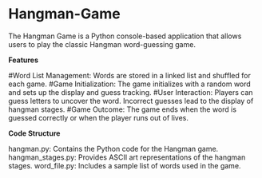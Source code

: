 # Hangman-Game

The Hangman Game is a Python console-based application that allows users to play the classic Hangman word-guessing game.

**Features**

#Word List Management:
Words are stored in a linked list and shuffled for each game.
#Game Initialization:
The game initializes with a random word and sets up the display and guess tracking.
#User Interaction:
Players can guess letters to uncover the word.
Incorrect guesses lead to the display of hangman stages.
#Game Outcome:
The game ends when the word is guessed correctly or when the player runs out of lives.

**Code Structure**

hangman.py:
Contains the Python code for the Hangman game.
hangman_stages.py:
Provides ASCII art representations of the hangman stages.
word_file.py:
Includes a sample list of words used in the game.
